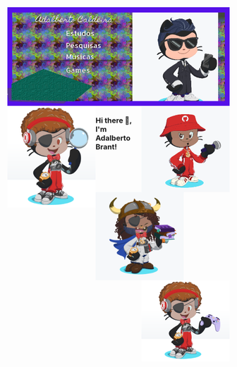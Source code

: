 <img align='center' src='https://github.com/adalbertobrant/adalbertobrant/blob/main/Banner-Adalberto.png' >
<img align = 'left' src='https://github.com/adalbertobrant/adalbertobrant/blob/main/OctoCat-P%26D.png' width="200" >
<img align = 'right' src = 'https://github.com/adalbertobrant/adalbertobrant/blob/main/OctoCat-%20The%20Rapper.png' width="200">
<img align = 'left' src='https://github.com/adalbertobrant/adalbertobrant/blob/main/OctoCat-%20The%20Student.png' width="200">
<img align = 'right' src = 'https://github.com/adalbertobrant/adalbertobrant/blob/main/OctoCat-The%20Gamer.png' width="200">

### Hi there 👋, I'm Adalberto Brant! 

<!--
**adalbertobrant/adalbertobrant** is a ✨ _special_ ✨ repository because its `README.md` (this file) appears on your GitHub profile.

Here are some ideas to get you started:

- 🔭 I’m currently working on https://www.hackathonsaudeinfantil.com.br/
- 🌱 I’m currently learning Web Development
- 👯 I’m looking to collaborate on open source projects for Health Science
- 🤔 I’m looking for help with AI, Deep Learning, Computer Vision
- 💬 Ask me about Dentistry and related Health 
- 📫 How to reach me: ...
- 😄 Pronouns: ...
- ⚡ Fun fact: ...
-->
